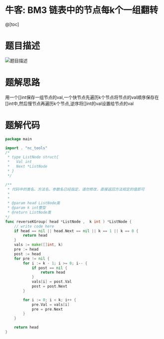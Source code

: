 # 牛客: BM3 链表中的节点每k个一组翻转

@[toc]

# 题目描述
![题目描述](https://img-blog.csdnimg.cn/55e4afa688b944c690246c02028c43d9.png#pic_center)

# 题解思路
用一个[]int保存一组节点的val,一个快节点先遍历k个节点将节点的val顺序保存在[]int中,然后慢节点再遍历k个节点,逆序将[]int的val设置给节点的val

# 题解代码
```go
package main

import . "nc_tools"
/*
 * type ListNode struct{
 *   Val int
 *   Next *ListNode
 * }
 */

/**
 * 代码中的类名、方法名、参数名已经指定，请勿修改，直接返回方法规定的值即可
 *
 * 
 * @param head ListNode类 
 * @param k int整型 
 * @return ListNode类
*/
func reverseKGroup( head *ListNode ,  k int ) *ListNode {
    // write code here
    if head == nil || head.Next == nil || k == 1 || k == 0 {
        return head
    }
    vals := make([]int, k)
    pre := head
    post := head
    for pre != nil {
        for i := k - 1; i >= 0; i-- {
            if post == nil {
                return head
            }
            vals[i] = post.Val
            post = post.Next
        }

        for i := 0; i < k; i++ {
            pre.Val = vals[i]
            pre = pre.Next
        }
    }

    return head
}
```
